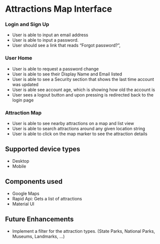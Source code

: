 # Attractions Map Interface


### Login and Sign Up
- User is able to input an email address
- User is able to input a password.
- User should see a link that reads “Forgot password?”,

### User Home
- User is able to request a password change
- User is able to see their Display Name and Email listed
- User is able to see a Security section that shows the last time account was updated
- User is able see account age, which is showing how old the account is
- User sees a logout button and upon pressing is redirected back to the login page

### Attraction Map
- User is able to see nearby attractions on a map and list view
- User is able to search attractions around any given location string
- User is able to click on the map marker to see the attraction details

## Supported device types
- Desktop
- Mobile

## Components used
- Google Maps
- Rapid Api: Gets a list of attractions
- Material UI

## Future Enhancements
- Implement a filter for the attraction types. (State Parks, National Parks, Museums, Landmarks, ...)
